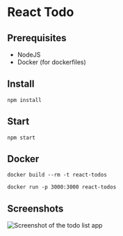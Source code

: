 # React Todo

## Prerequisites
- NodeJS
- Docker (for dockerfiles)

## Install
```npm install```

## Start
```npm start```

## Docker

```docker build --rm -t react-todos```

```docker run -p 3000:3000 react-todos```

## Screenshots
![Screenshot of the todo list app](./docs/todo.PNG)
